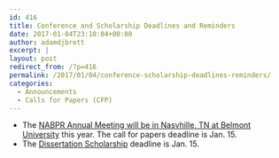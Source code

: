 ```yaml
---
id: 416
title: Conference and Scholarship Deadlines and Reminders
date: 2017-01-04T23:10:04+00:00
author: adamdjbrett
excerpt: |
layout: post
redirect_from: /?p=416
permalink: /2017/01/04/conference-scholarship-deadlines-reminders/
categories:
  - Announcements
  - Calls for Papers (CFP)
---
```

  * The [NABPR Annual Meeting will be in Nasvhille, TN at Belmont University](http://nabpr.org/cfp-2017-nabpr-annual-meeting/) this year. The call for papers deadline is Jan. 15.
  * The [Dissertation Scholarship](http://nabpr.org/dissertation-scholarship/) deadline is Jan. 15.

